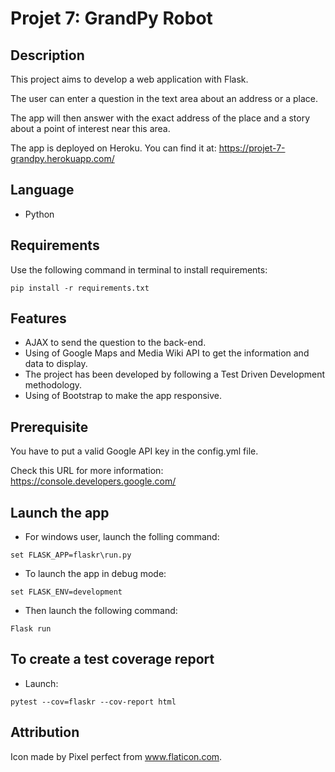 # Projet 7: GrandPy Robot

## Description

This project aims to develop a web application with Flask.

The user can enter a question in the text area about an address or a place.

The app will then answer with the exact address of the place and a story about
a point of interest near this area.

The app is deployed on Heroku. You can find it at: https://projet-7-grandpy.herokuapp.com/


## Language

* Python

## Requirements

Use the following command in terminal to install requirements:

```
pip install -r requirements.txt
```

## Features

* AJAX to send the question to the back-end.
* Using of Google Maps and Media Wiki API to get the information and data to display.
* The project has been developed by following a Test Driven Development methodology.
* Using of Bootstrap to make the app responsive.


## Prerequisite

You have to put a valid Google API key in the config.yml file.

Check this URL for more information: https://console.developers.google.com/

## Launch the app

* For windows user, launch the folling command:
```
set FLASK_APP=flaskr\run.py
```

* To launch the app in debug mode:
```
set FLASK_ENV=development
```

* Then launch the following command:
```
Flask run
```


## To create a test coverage report

* Launch:

```
pytest --cov=flaskr --cov-report html
```

## Attribution

Icon made by Pixel perfect from www.flaticon.com.